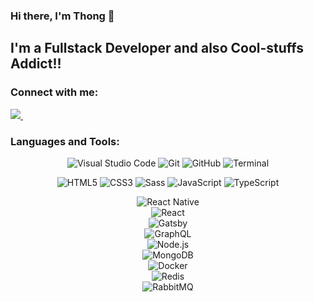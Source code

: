 ### Hi there, I'm Thong 👋
## I'm a Fullstack Developer and also Cool-stuffs Addict!! 

### Connect with me:
<p align='left'>
  <a href="https://www.linkedin.com/in/thong-phan-1a00581b4/">
    <img src="https://img.shields.io/badge/linkedin-%230077B5.svg?&style=for-the-badge&logo=linkedin&logoColor=white" />
  </a>&nbsp;&nbsp;
</p>

### Languages and Tools:


<p align="center" >
  <img alt="Visual Studio Code" src="https://img.shields.io/badge/Visual_Studio_Code-0078D4?style=for-the-badge&logo=visual%20studio%20code&logoColor=white" />
  <img alt="Git" src="https://img.shields.io/badge/Git-F05032?style=for-the-badge&logo=git&logoColor=white" />
  <img alt="GitHub" src="https://img.shields.io/badge/GitHub-100000?style=for-the-badge&logo=github&logoColor=white" />
  <img alt="Terminal" src="https://img.shields.io/badge/Shell_Script-121011?style=for-the-badge&logo=gnu-bash&logoColor=white" />
</p>

<p align='center'>
  <img alt="HTML5" src="https://img.shields.io/badge/HTML5-E34F26?style=for-the-badge&logo=html5&logoColor=white" />
  <img alt="CSS3"  src="https://img.shields.io/badge/CSS3-1572B6?style=for-the-badge&logo=css3&logoColor=white" />
  <img alt="Sass"  src="https://img.shields.io/badge/Sass-CC6699?style=for-the-badge&logo=sass&logoColor=white" />
  <img alt="JavaScript" src="https://img.shields.io/badge/JavaScript-323330?style=for-the-badge&logo=javascript&logoColor=F7DF1E" />
  <img alt="TypeScript" src="https://img.shields.io/badge/TypeScript-007ACC?style=for-the-badge&logo=typescript&logoColor=white" />
</p>

<p align='center'>
  <img alt="React Native" src="https://img.shields.io/badge/React_Native-20232A?style=for-the-badge&logo=react&logoColor=61DAFB" />
  <br/>
  <img alt="React" src="https://img.shields.io/badge/React-20232A?style=for-the-badge&logo=react&logoColor=61DAFB" /> 
  <br/>
  <img alt="Gatsby" src="https://img.shields.io/badge/Gatsby-663399?style=for-the-badge&logo=gatsby&logoColor=white" />
  <br/>
  <img alt="GraphQL" src="https://img.shields.io/badge/GraphQl-E10098?style=for-the-badge&logo=graphql&logoColor=white" />
  <br/>
  <img alt="Node.js" src="https://img.shields.io/badge/Node.js-339933?style=for-the-badge&logo=nodedotjs&logoColor=white" />
  <br/>
  <img alt="MongoDB" src="https://img.shields.io/badge/MongoDB-white?style=for-the-badge&logo=mongodb&logoColor=4EA94B" />
  <br/>
  <img alt="Docker" src="https://img.shields.io/badge/Docker-2CA5E0?style=for-the-badge&logo=docker&logoColor=white" />
  <br/>
  <img alt="Redis" src="https://img.shields.io/badge/redis-CC0000.svg?&style=for-the-badge&logo=redis&logoColor=white" />
  <br/>
  <img alt="RabbitMQ" src="https://img.shields.io/badge/rabbitmq-%23FF6600.svg?&style=for-the-badge&logo=rabbitmq&logoColor=white" />
</p>

